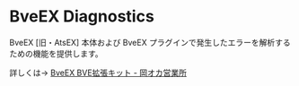 # BveEX Diagnostics
BveEX [旧・AtsEX] 本体および BveEX プラグインで発生したエラーを解析するための機能を提供します。

詳しくは→ [BveEX BVE拡張キット - 岡オカ営業所](https://bveex.okaoka-depot.com)
